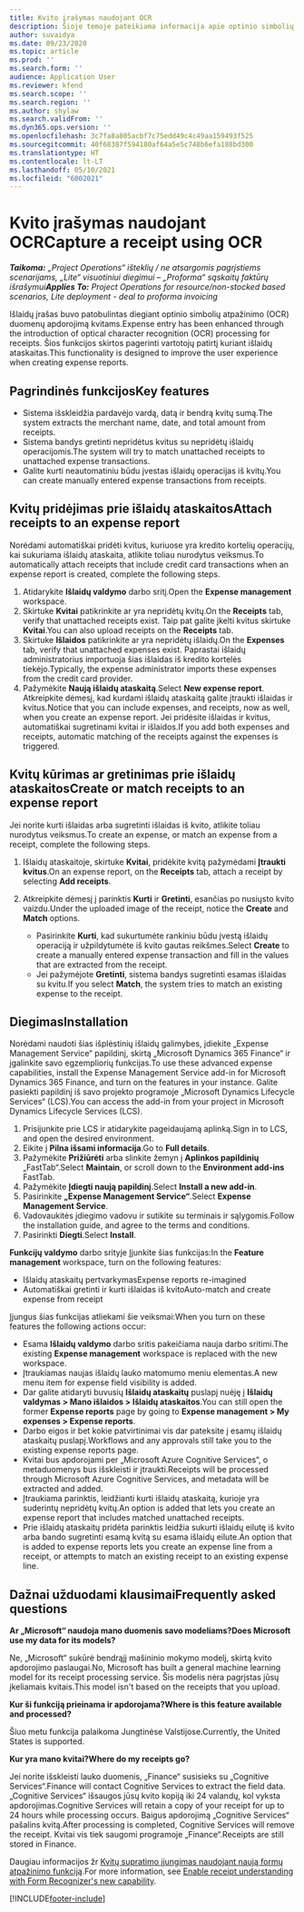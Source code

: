 ```yaml
---
title: Kvito įrašymas naudojant OCR
description: Šioje temoje pateikiama informacija apie optinio simbolių atpažinimo (OCR) apdorojimą kvitams.
author: suvaidya
ms.date: 09/23/2020
ms.topic: article
ms.prod: ''
ms.search.form: ''
audience: Application User
ms.reviewer: kfend
ms.search.scope: ''
ms.search.region: ''
ms.author: shylaw
ms.search.validFrom: ''
ms.dyn365.ops.version: ''
ms.openlocfilehash: 3c7fa8a805acbf7c75edd49c4c49aa159493f525
ms.sourcegitcommit: 40f68387f594180af64a5e5c748b6efa188bd300
ms.translationtype: HT
ms.contentlocale: lt-LT
ms.lasthandoff: 05/10/2021
ms.locfileid: "6002021"
---
```

# <a name="capture-a-receipt-using-ocr"></a><span data-ttu-id="4b60c-103">Kvito įrašymas naudojant OCR</span><span class="sxs-lookup"><span data-stu-id="4b60c-103">Capture a receipt using OCR</span></span>

<span data-ttu-id="4b60c-104">_**Taikoma:** „Project Operations“ išteklių / ne atsargomis pagrįstiems scenarijams, „Lite“ visuotiniui diegimui – „Proforma“ sąskaitų faktūrų išrašymui_</span><span class="sxs-lookup"><span data-stu-id="4b60c-104">_**Applies To:** Project Operations for resource/non-stocked based scenarios, Lite deployment - deal to proforma invoicing_</span></span>

<span data-ttu-id="4b60c-105">Išlaidų įrašas buvo patobulintas diegiant optinio simbolių atpažinimo (OCR) duomenų apdorojimą kvitams.</span><span class="sxs-lookup"><span data-stu-id="4b60c-105">Expense entry has been enhanced through the introduction of optical character recognition (OCR) processing for receipts.</span></span> <span data-ttu-id="4b60c-106">Šios funkcijos skirtos pagerinti vartotojų patirtį kuriant išlaidų ataskaitas.</span><span class="sxs-lookup"><span data-stu-id="4b60c-106">This functionality is designed to improve the user experience when creating expense reports.</span></span>

## <a name="key-features"></a><span data-ttu-id="4b60c-107">Pagrindinės funkcijos</span><span class="sxs-lookup"><span data-stu-id="4b60c-107">Key features</span></span>

- <span data-ttu-id="4b60c-108">Sistema išskleidžia pardavėjo vardą, datą ir bendrą kvitų sumą.</span><span class="sxs-lookup"><span data-stu-id="4b60c-108">The system extracts the merchant name, date, and total amount from receipts.</span></span>
- <span data-ttu-id="4b60c-109">Sistema bandys gretinti nepridėtus kvitus su nepridėtų išlaidų operacijomis.</span><span class="sxs-lookup"><span data-stu-id="4b60c-109">The system will try to match unattached receipts to unattached expense transactions.</span></span>
- <span data-ttu-id="4b60c-110">Galite kurti neautomatiniu būdu įvestas išlaidų operacijas iš kvitų.</span><span class="sxs-lookup"><span data-stu-id="4b60c-110">You can create manually entered expense transactions from receipts.</span></span>

## <a name="attach-receipts-to-an-expense-report"></a><span data-ttu-id="4b60c-111">Kvitų pridėjimas prie išlaidų ataskaitos</span><span class="sxs-lookup"><span data-stu-id="4b60c-111">Attach receipts to an expense report</span></span>

<span data-ttu-id="4b60c-112">Norėdami automatiškai pridėti kvitus, kuriuose yra kredito kortelių operacijų, kai sukuriama išlaidų ataskaita, atlikite toliau nurodytus veiksmus.</span><span class="sxs-lookup"><span data-stu-id="4b60c-112">To automatically attach receipts that include credit card transactions when an expense report is created, complete the following steps.</span></span>

  1. <span data-ttu-id="4b60c-113">Atidarykite **Išlaidų valdymo** darbo sritį.</span><span class="sxs-lookup"><span data-stu-id="4b60c-113">Open the **Expense management** workspace.</span></span>
  2. <span data-ttu-id="4b60c-114">Skirtuke **Kvitai** patikrinkite ar yra nepridėtų kvitų.</span><span class="sxs-lookup"><span data-stu-id="4b60c-114">On the **Receipts** tab, verify that unattached receipts exist.</span></span> <span data-ttu-id="4b60c-115">Taip pat galite įkelti kvitus skirtuke **Kvitai**.</span><span class="sxs-lookup"><span data-stu-id="4b60c-115">You can also upload receipts on the **Receipts** tab.</span></span>
  3. <span data-ttu-id="4b60c-116">Skirtuke **Išlaidos** patikrinkite ar yra nepridėtų išlaidų.</span><span class="sxs-lookup"><span data-stu-id="4b60c-116">On the **Expenses** tab, verify that unattached expenses exist.</span></span> <span data-ttu-id="4b60c-117">Paprastai išlaidų administratorius importuoja šias išlaidas iš kredito kortelės tiekėjo.</span><span class="sxs-lookup"><span data-stu-id="4b60c-117">Typically, the expense administrator imports these expenses from the credit card provider.</span></span>
  4. <span data-ttu-id="4b60c-118">Pažymėkite **Naują išlaidų ataskaitą**.</span><span class="sxs-lookup"><span data-stu-id="4b60c-118">Select **New expense report**.</span></span> <span data-ttu-id="4b60c-119">Atkreipkite dėmesį, kad kurdami išlaidų ataskaitą galite įtraukti išlaidas ir kvitus.</span><span class="sxs-lookup"><span data-stu-id="4b60c-119">Notice that you can include expenses, and receipts, now as well, when you create an expense report.</span></span> <span data-ttu-id="4b60c-120">Jei pridėsite išlaidas ir kvitus, automatiškai sugretinami kvitai ir išlaidos.</span><span class="sxs-lookup"><span data-stu-id="4b60c-120">If you add both expenses and receipts, automatic matching of the receipts against the expenses is triggered.</span></span>

## <a name="create-or-match-receipts-to-an-expense-report"></a><span data-ttu-id="4b60c-121">Kvitų kūrimas ar gretinimas prie išlaidų ataskaitos</span><span class="sxs-lookup"><span data-stu-id="4b60c-121">Create or match receipts to an expense report</span></span>
<span data-ttu-id="4b60c-122">Jei norite kurti išlaidas arba sugretinti išlaidas iš kvito, atlikite toliau nurodytus veiksmus.</span><span class="sxs-lookup"><span data-stu-id="4b60c-122">To create an expense, or match an expense from a receipt, complete the following steps.</span></span>

  1. <span data-ttu-id="4b60c-123">Išlaidų ataskaitoje, skirtuke **Kvitai**, pridėkite kvitą pažymėdami **Įtraukti kvitus**.</span><span class="sxs-lookup"><span data-stu-id="4b60c-123">On an expense report, on the **Receipts** tab, attach a receipt by selecting **Add receipts**.</span></span>
  2. <span data-ttu-id="4b60c-124">Atkreipkite dėmesį į parinktis **Kurti** ir **Gretinti**, esančias po nusiųsto kvito vaizdu.</span><span class="sxs-lookup"><span data-stu-id="4b60c-124">Under the uploaded image of the receipt, notice the **Create** and **Match** options.</span></span>

      - <span data-ttu-id="4b60c-125">Pasirinkite **Kurti**, kad sukurtumėte rankiniu būdu įvestą išlaidų operaciją ir užpildytumėte iš kvito gautas reikšmes.</span><span class="sxs-lookup"><span data-stu-id="4b60c-125">Select **Create** to create a manually entered expense transaction and fill in the values that are extracted from the receipt.</span></span>
      - <span data-ttu-id="4b60c-126">Jei pažymėjote **Gretinti**, sistema bandys sugretinti esamas išlaidas su kvitu.</span><span class="sxs-lookup"><span data-stu-id="4b60c-126">If you select **Match**, the system tries to match an existing expense to the receipt.</span></span>

## <a name="installation"></a><span data-ttu-id="4b60c-127">Diegimas</span><span class="sxs-lookup"><span data-stu-id="4b60c-127">Installation</span></span>

<span data-ttu-id="4b60c-128">Norėdami naudoti šias išplėstinių išlaidų galimybes, įdiekite „Expense Management Service“ papildinį, skirtą „Microsoft Dynamics 365 Finance“ ir įgalinkite savo egzempliorių funkcijas.</span><span class="sxs-lookup"><span data-stu-id="4b60c-128">To use these advanced expense capabilities, install the Expense Management Service add-in for Microsoft Dynamics 365 Finance, and turn on the features in your instance.</span></span> <span data-ttu-id="4b60c-129">Galite pasiekti papildinį iš savo projekto programoje „Microsoft Dynamics Lifecycle Services“ (LCS).</span><span class="sxs-lookup"><span data-stu-id="4b60c-129">You can access the add-in from your project in Microsoft Dynamics Lifecycle Services (LCS).</span></span>

1. <span data-ttu-id="4b60c-130">Prisijunkite prie LCS ir atidarykite pageidaujamą aplinką.</span><span class="sxs-lookup"><span data-stu-id="4b60c-130">Sign in to LCS, and open the desired environment.</span></span>
2. <span data-ttu-id="4b60c-131">Eikite į **Pilna išsami informacija**.</span><span class="sxs-lookup"><span data-stu-id="4b60c-131">Go to **Full details**.</span></span>
3. <span data-ttu-id="4b60c-132">Pažymėkite **Prižiūrėti** arba slinkite žemyn į  **Aplinkos papildinių** „FastTab“.</span><span class="sxs-lookup"><span data-stu-id="4b60c-132">Select **Maintain**, or scroll down to the **Environment add-ins** FastTab.</span></span>
4. <span data-ttu-id="4b60c-133">Pažymėkite **Įdiegti naują papildinį**.</span><span class="sxs-lookup"><span data-stu-id="4b60c-133">Select **Install a new add-in**.</span></span>
5. <span data-ttu-id="4b60c-134">Pasirinkite **„Expense Management Service“**.</span><span class="sxs-lookup"><span data-stu-id="4b60c-134">Select **Expense Management Service**.</span></span>
6. <span data-ttu-id="4b60c-135">Vadovaukitės įdiegimo vadovu ir sutikite su terminais ir sąlygomis.</span><span class="sxs-lookup"><span data-stu-id="4b60c-135">Follow the installation guide, and agree to the terms and conditions.</span></span>
7. <span data-ttu-id="4b60c-136">Pasirinkti **Diegti**.</span><span class="sxs-lookup"><span data-stu-id="4b60c-136">Select **Install**.</span></span>

<span data-ttu-id="4b60c-137">**Funkcijų valdymo** darbo srityje Įjunkite šias funkcijas:</span><span class="sxs-lookup"><span data-stu-id="4b60c-137">In the **Feature management** workspace, turn on the following features:</span></span>

- <span data-ttu-id="4b60c-138">Išlaidų ataskaitų pertvarkymas</span><span class="sxs-lookup"><span data-stu-id="4b60c-138">Expense reports re-imagined</span></span>
- <span data-ttu-id="4b60c-139">Automatiškai gretinti ir kurti išlaidas iš kvito</span><span class="sxs-lookup"><span data-stu-id="4b60c-139">Auto-match and create expense from receipt</span></span>

<span data-ttu-id="4b60c-140">Įjungus šias funkcijas atliekami šie veiksmai:</span><span class="sxs-lookup"><span data-stu-id="4b60c-140">When you turn on these features the following actions occur:</span></span>

- <span data-ttu-id="4b60c-141">Esama **Išlaidų valdymo** darbo sritis pakeičiama nauja darbo sritimi.</span><span class="sxs-lookup"><span data-stu-id="4b60c-141">The existing **Expense management** workspace is replaced with the new workspace.</span></span>
- <span data-ttu-id="4b60c-142">Įtraukiamas naujas išlaidų lauko matomumo meniu elementas.</span><span class="sxs-lookup"><span data-stu-id="4b60c-142">A new menu item for expense field visibility is added.</span></span>
- <span data-ttu-id="4b60c-143">Dar galite atidaryti buvusių **Išlaidų ataskaitų** puslapį nuėję į **Išlaidų valdymas > Mano išlaidos > Išlaidų ataskaitos**.</span><span class="sxs-lookup"><span data-stu-id="4b60c-143">You can still open the former **Expense reports** page by going to **Expense management > My expenses > Expense reports**.</span></span>
- <span data-ttu-id="4b60c-144">Darbo eigos ir bet kokie patvirtinimai vis dar pateksite į esamų išlaidų ataskaitų puslapį.</span><span class="sxs-lookup"><span data-stu-id="4b60c-144">Workflows and any approvals still take you to the existing expense reports page.</span></span>
- <span data-ttu-id="4b60c-145">Kvitai bus apdorojami per „Microsoft Azure Cognitive Services“, o metaduomenys bus išskleisti ir įtraukti.</span><span class="sxs-lookup"><span data-stu-id="4b60c-145">Receipts will be processed through Microsoft Azure Cognitive Services, and metadata will be extracted and added.</span></span>
- <span data-ttu-id="4b60c-146">Įtraukiama parinktis, leidžianti kurti išlaidų ataskaitą, kurioje yra suderintų nepridėtų kvitų.</span><span class="sxs-lookup"><span data-stu-id="4b60c-146">An option is added that lets you create an expense report that includes matched unattached receipts.</span></span>
- <span data-ttu-id="4b60c-147">Prie išlaidų ataskaitų pridėta parinktis leidžia sukurti išlaidų eilutę iš kvito arba bando sugretinti esamą kvitą su esama išlaidų eilute.</span><span class="sxs-lookup"><span data-stu-id="4b60c-147">An option that is added to expense reports lets you create an expense line from a receipt, or attempts to match an existing receipt to an existing expense line.</span></span>

## <a name="frequently-asked-questions"></a><span data-ttu-id="4b60c-148">Dažnai užduodami klausimai</span><span class="sxs-lookup"><span data-stu-id="4b60c-148">Frequently asked questions</span></span>

<span data-ttu-id="4b60c-149">**Ar „Microsoft“ naudoja mano duomenis savo modeliams?**</span><span class="sxs-lookup"><span data-stu-id="4b60c-149">**Does Microsoft use my data for its models?**</span></span>

<span data-ttu-id="4b60c-150">Ne, „Microsoft“ sukūrė bendrąjį mašininio mokymo modelį, skirtą kvito apdorojimo paslaugai.</span><span class="sxs-lookup"><span data-stu-id="4b60c-150">No, Microsoft has built a general machine learning model for its receipt processing service.</span></span> <span data-ttu-id="4b60c-151">Šis modelis nėra pagrįstas jūsų įkeliamais kvitais.</span><span class="sxs-lookup"><span data-stu-id="4b60c-151">This model isn't based on the receipts that you upload.</span></span>

<span data-ttu-id="4b60c-152">**Kur ši funkciją prieinama ir apdorojama?**</span><span class="sxs-lookup"><span data-stu-id="4b60c-152">**Where is this feature available and processed?**</span></span>

<span data-ttu-id="4b60c-153">Šiuo metu funkcija palaikoma Jungtinėse Valstijose.</span><span class="sxs-lookup"><span data-stu-id="4b60c-153">Currently, the United States is supported.</span></span>

<span data-ttu-id="4b60c-154">**Kur yra mano kvitai?**</span><span class="sxs-lookup"><span data-stu-id="4b60c-154">**Where do my receipts go?**</span></span>

<span data-ttu-id="4b60c-155">Jei norite išskleisti lauko duomenis, „Finance“ susisieks su „Cognitive Services“.</span><span class="sxs-lookup"><span data-stu-id="4b60c-155">Finance will contact Cognitive Services to extract the field data.</span></span> <span data-ttu-id="4b60c-156">„Cognitive Services“ išsaugos jūsų kvito kopiją iki 24 valandų, kol vyksta apdorojimas.</span><span class="sxs-lookup"><span data-stu-id="4b60c-156">Cognitive Services will retain a copy of your receipt for up to 24 hours while processing occurs.</span></span> <span data-ttu-id="4b60c-157">Baigus apdorojimą „Cognitive Services“ pašalins kvitą.</span><span class="sxs-lookup"><span data-stu-id="4b60c-157">After processing is completed, Cognitive Services will remove the receipt.</span></span> <span data-ttu-id="4b60c-158">Kvitai vis tiek saugomi programoje „Finance“.</span><span class="sxs-lookup"><span data-stu-id="4b60c-158">Receipts are still stored in Finance.</span></span>

<span data-ttu-id="4b60c-159">Daugiau informacijos žr [Kvitų supratimo įjungimas naudojant naują formų atpažinimo funkciją](https://azure.microsoft.com/blog/enable-receipt-understanding-with-form-recognizer-s-new-capability/).</span><span class="sxs-lookup"><span data-stu-id="4b60c-159">For more information, see [Enable receipt understanding with Form Recognizer's new capability](https://azure.microsoft.com/blog/enable-receipt-understanding-with-form-recognizer-s-new-capability/).</span></span>


[!INCLUDE[footer-include](../includes/footer-banner.md)]
